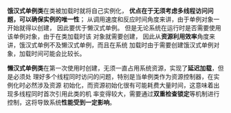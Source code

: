 **饿汉式单例类**在类被加载时就将自己实例化，
**优点在于无须考虑多线程访问问题，可以确保实例的唯一性**；
从调用速度和反应时间角度来讲，由于单例对象一开始就得以创建，
因此要优于懒汉式单例。
但是无论系统在运行时是否需要使用该单例对象，由于在类加载时该
对象就需要创建，
因此从**资源利用效率**角度来讲，饿汉式单例不及懒汉式单例，而且在系统
加载时由于需要创建饿汉式单例对象，加载时间可能会比较长。


**懒汉式单例类**在第一次使用时创建，无须一直占用系统资源，实现了**延迟加载**，但是必须处
理好多个线程同时访问的问题，特别是当单例类作为资源控制器，在实例化时必然涉及资源
初始化，而资源初始化很有可能耗费大量时间，这意味着出现多线程同时首次引用此类的机
率变得较大，需要通过**双重检查锁定**等机制进行控制，这将导致系统**性能受到一定影响**。